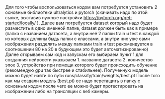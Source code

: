 Для того чтобы воспользоваться кодом вам потребуется установить 2 основные библиотеки ultralytics и pytorch (скачивать надо по этой сылке, выставив нужные настройки https://pytorch.org/get-started/locally/ ).
Далее вам потребуется dataset который надо будет разместить в одно именной папке, dataset должен быть как в примере (папка с названием датасета, а внутри неё 2 папки train и test в каждой из которых должны быдь папки с классами, а внутри них уже сами изображения разделять между папками train и test рекомендуется в соотношении 80 на 20 в будующем это будет автоматизированно)
Далее открываем сам код и запускам его выбираем пункт 1 для созданния нейросети указываем 1. название датасета 2. количество эпох 3. устройство при помощи которого будет происходить обучение (рекомендую gpu так быстрее и стабильнее). Полученную модель можно будет найти по пути runs/classify/train/weights/best.pt
После того как мы создали модель (best.pt) ее надо перетащить в папку с основным кодом после чего ее можно будет протестировать на изображении либо на трансляции с веб камеры.
